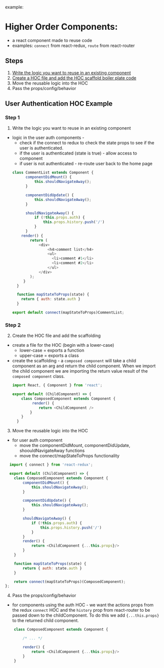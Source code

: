 example: 

# Higher Order Components:
- a react component made to reuse code
- examples: `connect` from react-redux, `route` from react-router

## Steps
1. [Write the logic you want to reuse in an existing component](#step-1)
2. [Create a HOC file and add the HOC scaffold boiler plate code](#step-2)
3. Move the reusable logic into the HOC
4. Pass the props/config/behavior 

## User Authentication HOC Example
### Step 1
1. Write the logic you want to reuse in an existing component 
  - logic in the user auth components -
    - check if the connect to redux to check the state props to see if the user is authenticated.  
    - if the user is authenticated (state is true) - allow access to component
    - if user is not authenticated - re-route user back to the home page
    ```javascript
    class CommentList extends Component {
          componentDidMount() {
              this.shouldNavigateAway();
          }

          componentDidUpdate() {
              this.shouldNavigateAway();
          }

          shouldNavigateAway() {
              if (!this.props.auth) {
                  this.props.history.push('/')
              } 
          }
        render() {
            return (
                <div>
                    <h4>comment list</h4>
                    <ul>
                      <li>comment #1</li>
                      <li>comment #2</li>
                    </ul> 
                </div>
            );
         }
      }

      function mapStateToProps(state) {
        return { auth: state.auth }
      }

    export default connect(mapStateToProps)CommentList;
    ```
### Step 2
2.  Create the HOC file and add the scaffolding
  - create a file for the HOC (begin with a lower-case)
    - lower-case = exports a function
    - upper-case = exports a class
  - create the scaffolding - a `composed component` will take a child component as an arg and return the child component.  When we import the child component we are importing the return value result of the `composed component` class.
    ```javascript
    import React, { Component } from 'react';

    export default (ChildComponent) => {
        class ComposedComponent extends Component {
             render() {
                return <ChildComponent />
            }
        }
      }
    ```
  
3. Move the reusable logic into the HOC
  - for user auth component 
    - move the componentDidMount, componentDidUpdate, shoouldNavigateAway functions
    - move the connect/mapStateToProps functionality  
  ```javascript
    import { connect } from 'react-redux';

    export default (ChildComponent) => {
      class ComposedComponent extends Component {
          componentDidMount() {
              this.shouldNavigateAway();
          }

          componentDidUpdate() {
              this.shouldNavigateAway();
          }

          shouldNavigateAway() {
              if (!this.props.auth) {
                  this.props.history.push('/')
              } 
          }
          render() {
              return <ChildComponent {...this.props}/>
          }
      }

      function mapStateToProps(state) {
          return { auth: state.auth }
      }

      return connect(mapStateToProps)(ComposedComponent);
  };
  ```
  
4. Pass the props/config/behavior 
  - for components using the auth HOC - we want the actions props from the redux `connect` HOC and the `history` prop from react-router to be passed down to the childComponent.  To do this we add `{...this.props}` to the returned child component.
  ```javascript
      class ComposedComponent extends Component {

          /* ... */

          render() {
              return <ChildComponent {...this.props}/>
          }
      }
  ```

